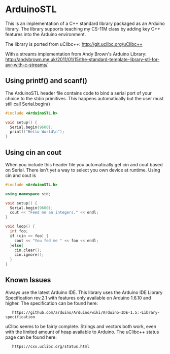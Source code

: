 # ArduinoSTL
This is an implementation of a C++ standard library packaged as an Arduino library. The library supports teaching my CS-11M class by adding key C++ features into the Arduino environment. 

The library is ported from uClibc++:
    http://git.uclibc.org/uClibc++

With a streams implementation from Andy Brown's Arduino Library: 
     http://andybrown.me.uk/2011/01/15/the-standard-template-library-stl-for-avr-with-c-streams/


## Using printf() and scanf()
The ArduinoSTL header file contains code to bind a serial port of your choice to
the stdio primitives. This happens automatically but the user must still call
Serial.begin()

```c++
#include <ArduinoSTL.h>

void setup() {
  Serial.begin(9600); 
  printf("Hello World\n");
}
```

## Using cin an cout
When you include this header file you automatically get cin and cout based on Serial. There isn't yet a way to select you own device at runtime. Using cin and cout is 

```c++
#include <ArduinoSTL.h>

using namespace std;

void setup() {
  Serial.begin(9600);
  cout << "Feed me an integers." << endl;
}

void loop() {
  int foo;
  if (cin >> foo) { 
    cout << "You fed me " << foo << endl;
  }else{
    cin.clear();
    cin.ignore();
  }
}
```

## Known Issues

Always use the latest Arduino IDE. This library uses the Arduino IDE Library Specification rev.2.1 with features only available on Arduino 1.6.10 and higher. The specification can be found here:

       https://github.com/arduino/Arduino/wiki/Arduino-IDE-1.5:-Library-specification

uClibc seems to be fairly complete. Strings and vectors both work, even with the limited amount of heap available to Arduino. The uClibc++ status page can be found here: 

       https://cxx.uclibc.org/status.html


